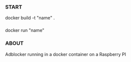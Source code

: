 ### START ###

docker build -t "name" .
###
docker run "name"

### ABOUT ###

Adblocker running in a docker container on a Raspberry PI
